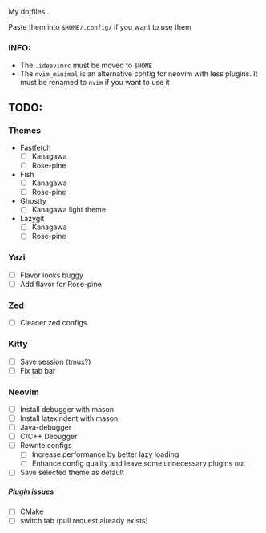 My dotfiles...

Paste them into `$HOME/.config/` if you want to use them

### INFO:

- The `.ideavimrc` must be moved to `$HOME`
- The `nvim_minimal` is an alternative config for neovim with less plugins. It must be renamed to `nvim` if you want to use it

## TODO:

### Themes

- Fastfetch
    - [ ] Kanagawa
    - [ ] Rose-pine
- Fish
    - [ ] Kanagawa
    - [ ] Rose-pine
- Ghostty
    - [ ] Kanagawa light theme
- Lazygit
    - [ ] Kanagawa
    - [ ] Rose-pine

### Yazi

- [ ] Flavor looks buggy
- [ ] Add flavor for Rose-pine

### Zed

- [ ] Cleaner zed configs

### Kitty

- [ ] Save session (tmux?)
- [ ] Fix tab bar

### Neovim

- [ ] Install debugger with mason
- [ ] Install latexindent with mason
- [ ] Java-debugger
- [ ] C/C++ Debugger
- [ ] Rewrite configs
    - [ ] Increase performance by better lazy loading
    - [ ] Enhance config quality and leave some unnecessary plugins out
- [ ] Save selected theme as default

##### Plugin issues

- [ ] CMake
- [ ] switch tab (pull request already exists)
